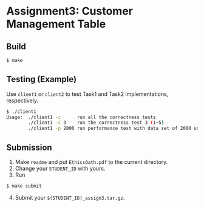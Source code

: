 # Assignment3: Customer Management Table

## Build
```sh
$ make
```

## Testing (Example)
Use `client1` or `client2` to test Task1 and Task2 implementations,
respectively.

```sh
$ ./client1
Usage:  ./client1 -c      run all the correctness tests
        ./client1 -c 3    run the correctness test 3 (1~5)
        ./client1 -p 2000 run performance test with data set of 2000 users%   
```

## Submission
1. Make `readme` and put `EthicsOath.pdf` to the current directory.
2. Change your `STUDENT_ID` with yours.
3. Run 
```sh
$ make submit
```
4. Submit your `$(STUDENT_ID)_assign3.tar.gz`.
